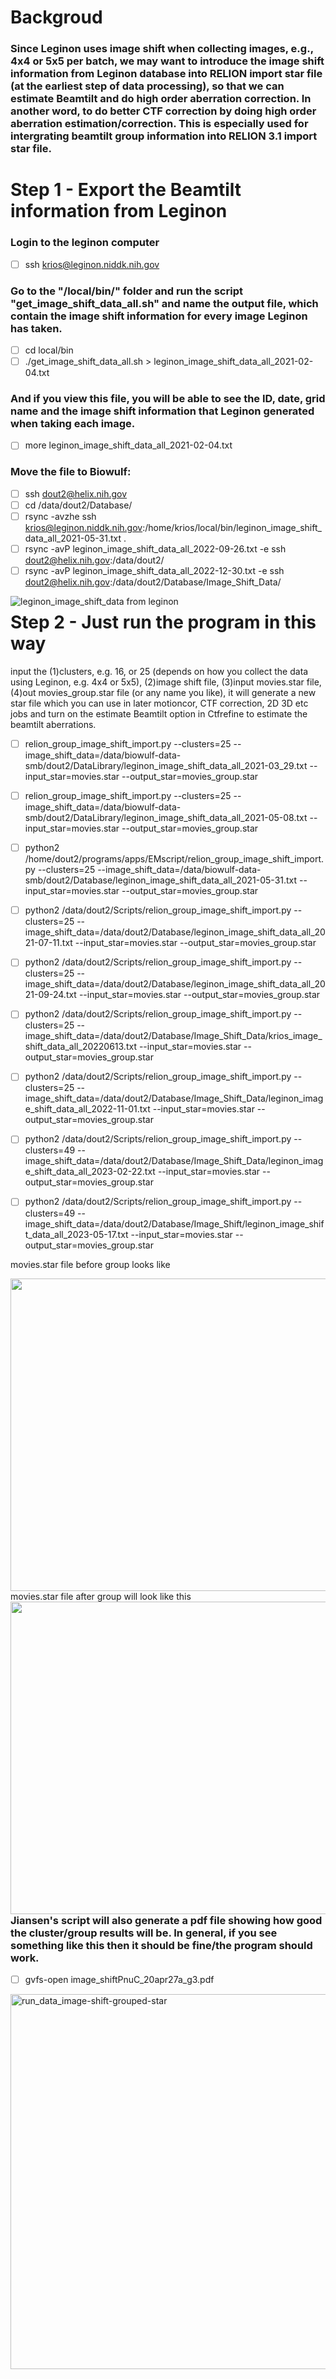 # Backgroud
### Since Leginon uses image shift when collecting images, e.g., 4x4 or 5x5 per batch, we may want to introduce the image shift information from Leginon database into RELION import star file (at the earliest step of data processing), so that we can estimate Beamtilt and do high order aberration correction. In another word, to do better CTF correction by doing high order aberration estimation/correction. This is especially used for intergrating beamtilt group information into RELION 3.1 import star file. 

# Step 1 - Export the Beamtilt information from Leginon

### Login to the leginon computer
- [ ] ssh krios@leginon.niddk.nih.gov
### Go to the "/local/bin/" folder and run the script "get_image_shift_data_all.sh" and name the output file, which contain the image shift information for every image Leginon has taken.
- [ ] cd local/bin
- [ ]  ./get_image_shift_data_all.sh > leginon_image_shift_data_all_2021-02-04.txt
### And if you view this file, you will be able to see the ID, date, grid name and the image shift information that Leginon generated when taking each image. 
- [ ] more leginon_image_shift_data_all_2021-02-04.txt
### Move the file to Biowulf:
- [ ] ssh dout2@helix.nih.gov
- [ ] cd /data/dout2/Database/
- [ ] rsync -avzhe  ssh krios@leginon.niddk.nih.gov:/home/krios/local/bin/leginon_image_shift_data_all_2021-05-31.txt .
- [ ] rsync -avP leginon_image_shift_data_all_2022-09-26.txt  -e ssh dout2@helix.nih.gov:/data/dout2/
- [ ] rsync -avP leginon_image_shift_data_all_2022-12-30.txt  -e ssh dout2@helix.nih.gov:/data/dout2/Database/Image_Shift_Data/

<img src="https://github.com/asdstory/Single-Particle-Reconstruction/blob/master/Figures/Leginon_Image_Shift_Information.png?raw=true"
     alt="leginon_image_shift_data from leginon"
     style="float: left; margin-right: 10px;" />

# Step 2 - Just run the program in this way
input the (1)clusters, e.g. 16, or 25 (depends on how you collect the data using Leginon, e.g. 4x4 or 5x5), (2)image shift file, (3)input movies.star file, (4)out movies_group.star file (or any name you like), it will generate a new star file which you can use in later motioncor, CTF correction, 2D 3D etc jobs and turn on the estimate Beamtilt option in Ctfrefine to estimate the beamtilt aberrations.

- [ ] relion_group_image_shift_import.py --clusters=25 --image_shift_data=/data/biowulf-data-smb/dout2/DataLibrary/leginon_image_shift_data_all_2021-03_29.txt --input_star=movies.star --output_star=movies_group.star
- [ ] relion_group_image_shift_import.py --clusters=25 --image_shift_data=/data/biowulf-data-smb/dout2/DataLibrary/leginon_image_shift_data_all_2021-05-08.txt --input_star=movies.star --output_star=movies_group.star
- [ ] python2 /home/dout2/programs/apps/EMscript/relion_group_image_shift_import.py --clusters=25 --image_shift_data=/data/biowulf-data-smb/dout2/Database/leginon_image_shift_data_all_2021-05-31.txt --input_star=movies.star --output_star=movies_group.star
- [ ] python2 /data/dout2/Scripts/relion_group_image_shift_import.py --clusters=25 --image_shift_data=/data/dout2/Database/leginon_image_shift_data_all_2021-07-11.txt --input_star=movies.star --output_star=movies_group.star
- [ ] python2 /data/dout2/Scripts/relion_group_image_shift_import.py --clusters=25 --image_shift_data=/data/dout2/Database/leginon_image_shift_data_all_2021-09-24.txt --input_star=movies.star --output_star=movies_group.star
- [ ] python2 /data/dout2/Scripts/relion_group_image_shift_import.py --clusters=25 --image_shift_data=/data/dout2/Database/Image_Shift_Data/krios_image_shift_data_all_20220613.txt --input_star=movies.star --output_star=movies_group.star
- [ ] python2 /data/dout2/Scripts/relion_group_image_shift_import.py --clusters=25 --image_shift_data=/data/dout2/Database/Image_Shift_Data/leginon_image_shift_data_all_2022-11-01.txt --input_star=movies.star --output_star=movies_group.star
- [ ] python2 /data/dout2/Scripts/relion_group_image_shift_import.py --clusters=49 --image_shift_data=/data/dout2/Database/Image_Shift_Data/leginon_image_shift_data_all_2023-02-22.txt --input_star=movies.star --output_star=movies_group.star
- [ ] python2 /data/dout2/Scripts/relion_group_image_shift_import.py --clusters=49 --image_shift_data=/data/dout2/Database/Image_Shift/leginon_image_shift_data_all_2023-05-17.txt --input_star=movies.star --output_star=movies_group.star


movies.star file before group looks like 

<img src="https://github.com/asdstory/Single-Particle-Reconstruction/blob/master/Figures/MoviesStarFileBeforeGroup.png"
     style="float: left; margin-right: 10px;" width="700" height="500"  />
     
movies.star file after group will look like this
<img src="https://github.com/asdstory/Single-Particle-Reconstruction/blob/master/Figures/MoviesStarFileAfterGroup.png"
     style="float: left; margin-right: 10px;" width="700" height="500" />
 
### Jiansen's script will also generate a pdf file showing how good the cluster/group results will be. In general, if you see something like this then it should be fine/the program should work.
- [ ] gvfs-open image_shiftPnuC_20apr27a_g3.pdf

<img src="https://github.com/asdstory/Single-Particle-Reconstruction/blob/master/Figures/Image_shift_cluster%20result%20pdf.png?raw=true"
     alt="run_data_image-shift-grouped-star"
     style="float: left; margin-right: 10px;" width="600" height="600" />



